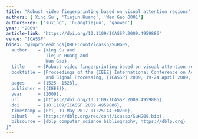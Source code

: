 ```yaml
---
title: "Robust video fingerprinting based on visual attention regions"
authors: ['Xing Su', 'Tiejun Huang', 'Wen Gao 0001']
authors-key: ['suxing', 'huangtiejun', 'gaowen']
year: "2009"
article-link: "https://doi.org/10.1109/ICASSP.2009.4959886"
venue: "ICASSP"
bibex: "@inproceedings{DBLP:conf/icassp/SuHG09,
  author    = {Xing Su and
               Tiejun Huang and
               Wen Gao},
  title     = {Robust video fingerprinting based on visual attention regions},
  booktitle = {Proceedings of the {IEEE} International Conference on Acoustics, Speech,
               and Signal Processing, {ICASSP} 2009, 19-24 April 2009, Taipei, Taiwan},
  pages     = {1525--1528},
  publisher = {{IEEE}},
  year      = {2009},
  url       = {https://doi.org/10.1109/ICASSP.2009.4959886},
  doi       = {10.1109/ICASSP.2009.4959886},
  timestamp = {Fri, 19 May 2017 01:25:44 +0200},
  biburl    = {https://dblp.org/rec/conf/icassp/SuHG09.bib},
  bibsource = {dblp computer science bibliography, https://dblp.org}
}"
---
```

